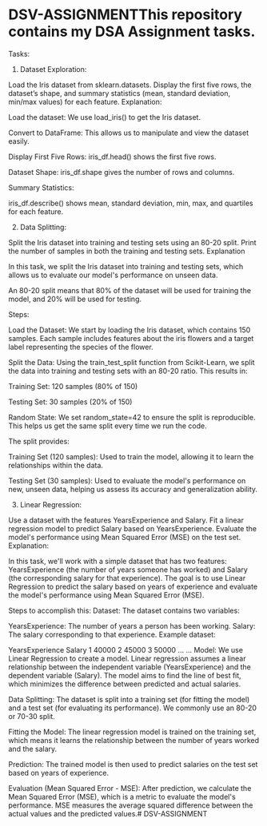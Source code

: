 # DSV-ASSIGNMENTThis repository contains my DSA Assignment tasks.

Tasks:

1. Dataset Exploration:

Load the Iris dataset from sklearn.datasets.
Display the first five rows, the dataset’s shape, and summary statistics (mean, standard deviation, min/max values) for each feature.
Explanation:

Load the dataset: We use load_iris() to get the Iris dataset.

Convert to DataFrame: This allows us to manipulate and view the dataset easily.

Display First Five Rows: iris_df.head() shows the first five rows.

Dataset Shape: iris_df.shape gives the number of rows and columns.

Summary Statistics:

iris_df.describe() shows mean, standard deviation, min, max, and quartiles for each feature.

2. Data Splitting:

Split the Iris dataset into training and testing sets using an 80-20 split.
Print the number of samples in both the training and testing sets.
Explanation

In this task, we split the Iris dataset into training and testing sets, which allows us to evaluate our model's performance on unseen data.

An 80-20 split means that 80% of the dataset will be used for training the model, and 20% will be used for testing.

Steps:

Load the Dataset: We start by loading the Iris dataset, which contains 150 samples. Each sample includes features about the iris flowers and a target label representing the species of the flower.

Split the Data: Using the train_test_split function from Scikit-Learn, we split the data into training and testing sets with an 80-20 ratio. This results in:

Training Set: 120 samples (80% of 150)

Testing Set: 30 samples (20% of 150)

Random State: We set random_state=42 to ensure the split is reproducible. This helps us get the same split every time we run the code.

The split provides:

Training Set (120 samples): Used to train the model, allowing it to learn the relationships within the data.

Testing Set (30 samples): Used to evaluate the model's performance on new, unseen data, helping us assess its accuracy and generalization ability.

3. Linear Regression:

Use a dataset with the features YearsExperience and Salary.
Fit a linear regression model to predict Salary based on YearsExperience.
Evaluate the model's performance using Mean Squared Error (MSE) on the test set.
Explanation:

In this task, we'll work with a simple dataset that has two features: YearsExperience (the number of years someone has worked) and Salary (the corresponding salary for that experience). The goal is to use Linear Regression to predict the salary based on years of experience and evaluate the model's performance using Mean Squared Error (MSE).

Steps to accomplish this: Dataset: The dataset contains two variables:

YearsExperience: The number of years a person has been working. Salary: The salary corresponding to that experience. Example dataset:

YearsExperience Salary 1 40000 2 45000 3 50000 ... ... Model: We use Linear Regression to create a model. Linear regression assumes a linear relationship between the independent variable (YearsExperience) and the dependent variable (Salary). The model aims to find the line of best fit, which minimizes the difference between predicted and actual salaries.

Data Splitting: The dataset is split into a training set (for fitting the model) and a test set (for evaluating its performance). We commonly use an 80-20 or 70-30 split.

Fitting the Model: The linear regression model is trained on the training set, which means it learns the relationship between the number of years worked and the salary.

Prediction: The trained model is then used to predict salaries on the test set based on years of experience.

Evaluation (Mean Squared Error - MSE): After prediction, we calculate the Mean Squared Error (MSE), which is a metric to evaluate the model's performance. MSE measures the average squared difference between the actual values and the predicted values.# DSV-ASSIGNMENT
